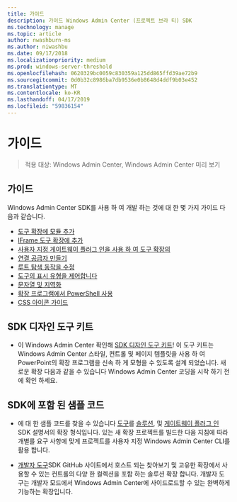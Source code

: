 ```yaml
---
title: 가이드
description: 가이드 Windows Admin Center (프로젝트 브라 티) SDK
ms.technology: manage
ms.topic: article
author: nwashburn-ms
ms.author: niwashbu
ms.date: 09/17/2018
ms.localizationpriority: medium
ms.prod: windows-server-threshold
ms.openlocfilehash: 0620329bc0059c830359a125dd865ffd39ae72b9
ms.sourcegitcommit: 0d0b32c8986ba7db9536e0b8648d4ddf9b03e452
ms.translationtype: MT
ms.contentlocale: ko-KR
ms.lasthandoff: 04/17/2019
ms.locfileid: "59836154"
---
```

# <a name="guides"></a>가이드

>적용 대상: Windows Admin Center, Windows Admin Center 미리 보기

## <a name="guides"></a>가이드
Windows Admin Center SDK를 사용 하 여 개발 하는 것에 대 한 몇 가지 가이드 다음과 같습니다.

- [도구 확장에 모듈 추가](guides/add-module.md)
- [IFrame 도구 확장에 추가](guides/add-iframe.md)
- [사용자 지정 게이트웨이 플러그 인을 사용 하 여 도구 확장의](guides/use-custom-gateway-plugin.md)
- [연결 공급자 만들기](guides/create-connection-provider.md)
- [루트 탐색 동작을 수정](guides/modify-root-navigation.md)
- [도구의 표시 유형을 제어합니다](guides/dynamic-tool-display.md)
- [문자열 및 지역화](guides/strings-localization.md)
- [확장 프로그램에서 PowerShell 사용](guides/powershell.md)
- [CSS 아이콘 가이드](guides/cssicons.md)

## <a name="sdk-design-toolkit"></a>SDK 디자인 도구 키트

- 이 Windows Admin Center 확인해 [SDK 디자인 도구 키트](https://github.com/Microsoft/windows-admin-center-sdk/blob/master/WindowsAdminCenterDesignToolkit.zip)! 이 도구 키트는 Windows Admin Center 스타일, 컨트롤 및 페이지 템플릿을 사용 하 여 PowerPoint의 확장 프로그램을 신속 하 게 모형을 수 있도록 설계 되었습니다. 새로운 확장 다음과 같을 수 있습니다 Windows Admin Center 코딩을 시작 하기 전에 확인 하세요.

## <a name="sample-code-included-with-the-sdk"></a>SDK에 포함 된 샘플 코드

- 에 대 한 샘플 코드를 찾을 수 있습니다 [도구](develop-tool.md)를 [솔루션](develop-solution.md), 및 [게이트웨이 플러그 인](develop-gateway-plugin.md) SDK 설명서의 확장 형식입니다. 있는 새 확장 프로젝트를 빌드한 다음 지침에 따라 개별를 요구 사항에 맞게 프로젝트를 사용자 지정 Windows Admin Center CLI를 활용 합니다.

- [개발자 도구](https://aka.ms/wacsdk)SDK GitHub 사이트에서 호스트 되는 찾아보기 및 고유한 확장에서 사용할 수 있는 컨트롤의 다양 한 컬렉션을 포함 하는 솔루션 확장 합니다.  개발자 도구는 개발자 모드에서 Windows Admin Center에 사이드로드할 수 있는 완벽하게 기능하는 확장입니다.

